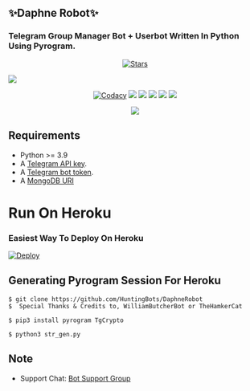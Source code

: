 ## ✨Daphne Robot✨
### Telegram Group Manager Bot + Userbot Written In Python Using Pyrogram.

<p align="center">
    <a href="Daphne/stargazers"><img src="https://img.shields.io/github/stars/HuntingBots/DaphneRobot?label=Stars&style=flat-square&logo=github&color=F10070" alt="Stars" /></a>
</p>

 <a href="http://t.me/Daphne_Robot" alt="DaphneRobot"> <img src="https://img.shields.io/badge/%F0%9F%A4%96%20-DaphneRobot On Telegram!-blue" /> </a>


<p align="center">
    <a href="https://app.codacy.com/manual/HuntingBots/DaphneRobot/dashboard"> <img src="https://img.shields.io/codacy/grade/4d58f2a402b54aed8a7d95f7add45a81?color=brightgreen&logo=codacy&logoColor=green&style=for-the-badge" alt="Codacy" /></a>
    <a href="https://github.com/HuntingBots/DaphneRobot"> <img src="https://img.shields.io/github/repo-size/HuntingBots/DaphneRobot?color=orange&logo=github&logoColor=green&style=for-the-badge" /></a>
    <a href="https://github.com/HuntingBots/DaphneRobot/commits/prince"> <img src="https://img.shields.io/github/last-commit/HuntingBots/DaphneRobot?color=blue&logo=github&logoColor=green&style=for-the-badge" /></a>
    <a href="https://github.com/HuntingBots/DaphneRobot/issues"> <img src="https://img.shields.io/github/issues/HuntingBots/DaphneRobot?color=blueviolet&logo=github&logoColor=green&style=for-the-badge" /></a>
    <a href="https://github.com/HuntingBots/DaphneRobot/network/members"> <img src="https://img.shields.io/github/forks/HuntingBots/DaphneRobot?color=red&logo=github&logoColor=green&style=for-the-badge" /></a>  
    <a href="https://pypi.org/project/Pyrogram/"> <img src="https://img.shields.io/pypi/v/pyrogram?color=yellow&label=Pyrogram&logo=python&logoColor=green&style=for-the-badge" /></a>
</p>

<p align="center">
  <img src="https://telegra.ph/file/53214c6fca3fa83978cba.jpg">
</p>

## Requirements

- Python >= 3.9
- A [Telegram API key](https://docs.pyrogram.org/intro/setup#api-keys).
- A [Telegram bot token](https://t.me/botfather).
- A [MongoDB URI](https://telegra.ph/How-To-get-Mongodb-URI-04-06)


# Run On Heroku

### Easiest Way To Deploy On Heroku 


[![Deploy](https://www.herokucdn.com/deploy/button.svg)](https://heroku.com/deploy?template=https://github.com/HuntingBots/DaphneRobot/)

## Generating Pyrogram Session For Heroku

```
$ git clone https://github.com/HuntingBots/DaphneRobot
$  Special Thanks & Credits to, WilliamButcherBot or TheHamkerCat

$ pip3 install pyrogram TgCrypto

$ python3 str_gen.py
```



## Note

* Support Chat: [Bot Support Group](https://t.me/helpcenterbot1)
